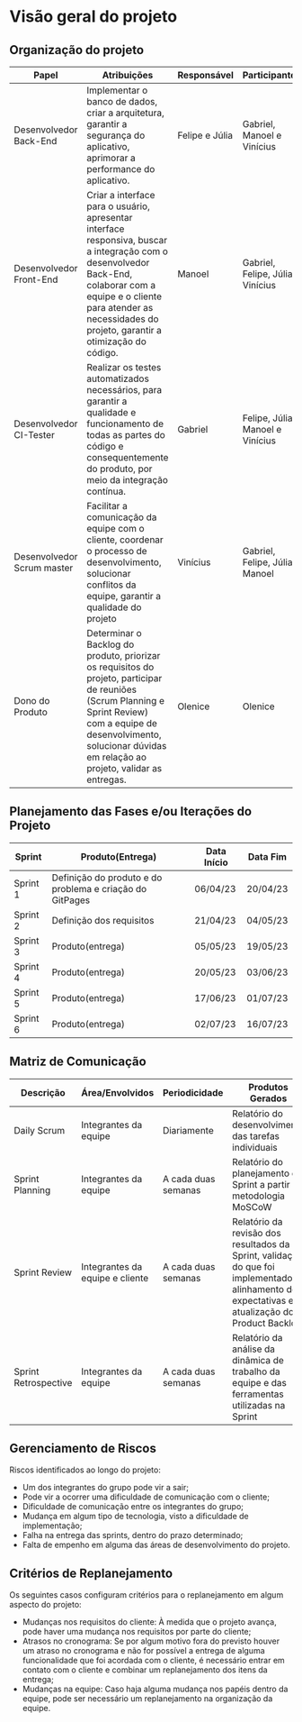 # Visão geral do projeto

## Organização do projeto

|Papel|Atribuições|Responsável|Participantes|
|----|----|----|----|
|Desenvolvedor Back-End|Implementar o banco de dados, criar a arquitetura, garantir a segurança do aplicativo, aprimorar a performance do aplicativo.|Felipe e Júlia|Gabriel, Manoel e Vinícius|
|Desenvolvedor Front-End|Criar a interface para o usuário, apresentar interface responsiva, buscar a integração com o desenvolvedor Back-End, colaborar com a equipe e o cliente para atender as necessidades do projeto, garantir a otimização  do código.|Manoel|Gabriel, Felipe, Júlia e Vinícius|
|Desenvolvedor CI-Tester|Realizar os testes automatizados necessários, para garantir a qualidade e funcionamento de todas as partes do código e consequentemente do produto, por meio da integração contínua.|Gabriel|Felipe, Júlia, Manoel e Vinícius|
|Desenvolvedor Scrum master|Facilitar a comunicação da equipe com o cliente, coordenar o processo de desenvolvimento, solucionar conflitos da equipe, garantir a qualidade do projeto|Vinícius|Gabriel, Felipe, Júlia, Manoel|
|Dono do Produto|Determinar o Backlog do produto, priorizar os requisitos do projeto, participar de reuniões (Scrum Planning e Sprint Review) com a equipe de desenvolvimento, solucionar dúvidas em relação ao projeto, validar as entregas.|Olenice|Olenice|

## Planejamento das Fases e/ou Iterações do Projeto
|Sprint|Produto(Entrega)|Data Início|Data Fim|
|----|----|----|----|
|Sprint 1|Definição do produto e do problema e criação do GitPages|06/04/23|20/04/23|
|Sprint 2|Definição dos requisitos|21/04/23|04/05/23|
|Sprint 3|Produto(entrega)|05/05/23|19/05/23|
|Sprint 4|Produto(entrega)|20/05/23|03/06/23|
|Sprint 5|Produto(entrega)|17/06/23|01/07/23|
|Sprint 6|Produto(entrega)|02/07/23|16/07/23|

## Matriz de Comunicação
|Descrição|Área/Envolvidos|Periodicidade|Produtos Gerados|
|----|----|----|----|
|Daily Scrum|Integrantes da equipe|Diariamente|Relatório do desenvolvimento das tarefas individuais|
|Sprint Planning|Integrantes da equipe|A cada duas semanas|Relatório do planejamento da Sprint a partir da metodologia MoSCoW|
|Sprint Review|Integrantes da equipe e cliente|A cada duas semanas|Relatório da revisão dos resultados da Sprint, validação do que foi implementado, alinhamento de expectativas e atualização do Product Backlog|
|Sprint Retrospective|Integrantes da equipe|A cada duas semanas|Relatório da análise da dinâmica de trabalho da equipe e das ferramentas utilizadas na Sprint|

## Gerenciamento de Riscos
Riscos identificados ao longo do projeto:  

- Um dos integrantes do grupo pode vir a sair; 
- Pode vir a ocorrer uma dificuldade de comunicação com o cliente;
- Dificuldade de comunicação entre os integrantes do grupo; 
- Mudança em algum tipo de tecnologia, visto a dificuldade de implementação; 
- Falha na entrega das sprints, dentro do prazo determinado; 
- Falta de empenho em alguma das áreas de desenvolvimento do projeto.


## Critérios de Replanejamento
Os seguintes casos configuram critérios para o replanejamento em algum aspecto do projeto:

- Mudanças nos requisitos do cliente: À medida que o projeto avança, pode haver uma mudança nos requisitos por parte do cliente;
- Atrasos no cronograma: Se por algum motivo fora do previsto houver um atraso no cronograma e não for possível a entrega de alguma funcionalidade que foi acordada com o cliente, é necessário entrar em contato com o cliente e combinar um replanejamento dos itens da entrega;
- Mudanças na equipe: Caso haja alguma mudança nos papéis dentro da equipe, pode ser necessário um replanejamento na organização da equipe.